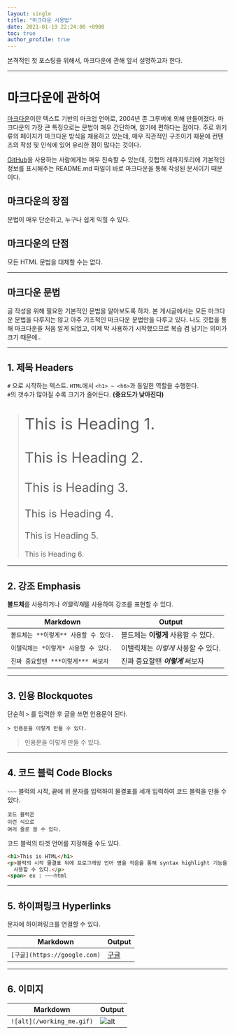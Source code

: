 ```yaml
---
layout: single
title: "마크다운 사용법"
date: 2021-01-19 22:24:00 +0900
toc: true
author_profile: true
---
```


본격적인 첫 포스팅을 위해서, 마크다운에 관해 앞서 설명하고자 한다.

---

# 마크다운에 관하여
[마크다운](https://whatismarkdown.com/)이란 텍스트 기반의 마크업 언어로, 2004년 존 그루버에 의해 만들어졌다.
마크다운의 가장 큰 특징으로는 문법이 매우 간단하며, 읽기에 편하다는 점이다. 주로 위키류의 페이지가 마크다운 방식을 채용하고 있는데, 매우 직관적인 구조이기 때문에 컨텐츠의 작성 및 인식에 있어 유리한 점이 많다는 것이다.

[GitHub](https://github.com/)을 사용하는 사람에게는 매우 친숙할 수 있는데, 깃헙의 레파지토리에 기본적인 정보를 표시해주는 README.md 파일이 바로 마크다운을 통해 작성된 문서이기 때문이다.

## 마크다운의 장점
문법이 매우 단순하고, 누구나 쉽게 익힐 수 있다.

## 마크다운의 단점
모든 HTML 문법을 대체할 수는 없다.


---

## 마크다운 문법
글 작성을 위해 필요한 기본적인 문법을 알아보도록 하자. 본 게시글에서는 모든 마크다운 문법을 다루지는 않고 아주 기초적인 마크다운 문법만을 다루고 있다.
나도 깃헙을 통해 마크다운을 처음 알게 되었고, 이제 막 사용하기 시작했으므로 복습 겸 남기는 의미가 크기 때문에..

---



## 1. 제목 Headers

`#` 으로 시작하는 텍스트. `HTML`에서 `<h1> ~ <h6>`과 동일한 역할을 수행한다.<br>
`#`의 갯수가 많아질 수록 크기가 줄어든다. **(중요도가 낮아진다)**

> <p style="font-size: 36px"> This is Heading 1. </p>
> <p style="font-size: 32px"> This is Heading 2. </p>
> <p style="font-size: 28px"> This is Heading 3. </p>
> <p style="font-size: 24px"> This is Heading 4. </p>
> <p style="font-size: 20px"> This is Heading 5. </p>
> <p style="font-size: 16px"> This is Heading 6. </p>

---

## 2. 강조 Emphasis

**볼드체**를 사용하거나 *이탤릭체*를 사용하여 강조를 표현할 수 있다.

| **Markdown** | **Output** |
-----|-----
| `볼드체는 **이렇게** 사용할 수 있다.` | 볼드체는 **이렇게** 사용할 수 있다. |
| `이탤릭체는 *이렇게* 사용할 수 있다.` | 이탤릭체는 *이렇게* 사용할 수 있다. | 
| `진짜 중요할땐 ***이렇게*** 써보자` | 진짜 중요할땐 ***이렇게*** 써보자 |

---

## 3. 인용 Blockquotes

단순히 `>` 를 입력한 후 글을 쓰면 인용문이 된다.

~~~
> 인용문을 이렇게 만들 수 있다.
~~~

> 인용문을 이렇게 만들 수 있다.

---

## 4. 코드 블럭 Code Blocks

`~~~` 블럭의 시작, 끝에 위 문자를 입력하여 물결표를 세개 입력하여 코드 블럭을 만들 수 있다.

~~~
코드 블럭은
이런 식으로
여러 줄로 쓸 수 있다.
~~~

코드 블럭의 타겟 언어를 지정해줄 수도 있다.

~~~html
<h1>This is HTML</h1>
<p>블럭의 시작 물결표 뒤에 프로그래밍 언어 명을 적음을 통해 syntax highlight 기능을
  사용할 수 있다.</p>
<span> ex : ~~~html
~~~

---

## 5. 하이퍼링크 Hyperlinks

문자에 하이퍼링크를 연결할 수 있다.

| **Markdown** | **Output** |
-----|-----
| `[구글](https://google.com)` | [구글](https://google.com) |

---

## 6. 이미지

| **Markdown** | **Output** |
-----|-----
| `![alt](/working_me.gif)` | ![alt](https://smilecounter.com/images/item/8.gif) |